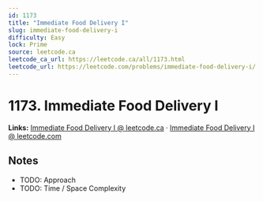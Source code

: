 ```yaml
--- 
id: 1173
title: "Immediate Food Delivery I"
slug: immediate-food-delivery-i
difficulty: Easy
lock: Prime
source: leetcode.ca
leetcode_ca_url: https://leetcode.ca/all/1173.html
leetcode_url: https://leetcode.com/problems/immediate-food-delivery-i/
---
```


# 1173. Immediate Food Delivery I

**Links:** [Immediate Food Delivery I @ leetcode.ca](https://leetcode.ca/all/1173.html) · [Immediate Food Delivery I @ leetcode.com](https://leetcode.com/problems/immediate-food-delivery-i/)

## Notes
- TODO: Approach
- TODO: Time / Space Complexity

